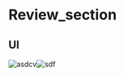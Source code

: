 # Review_section

## UI
![asdcv](https://user-images.githubusercontent.com/86045021/179395649-d5e883b3-6a4e-429b-abd4-d13ae0c64c15.JPG)![sdf](https://user-images.githubusercontent.com/86045021/179395652-54bac56e-f906-496b-9a01-966ad0001e15.JPG)


